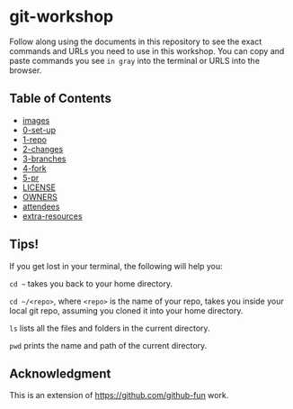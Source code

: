 # git-workshop

Follow along using the documents in this repository to see the exact commands and URLs you need to use in this workshop. You can copy and paste commands you see `in gray` into the terminal or URLS into the browser.


## Table of Contents

  * [images](https://github.com/BU-Spark/intro-git-workshop/tree/main/images)
  * [0-set-up](https://github.com/BU-Spark/intro-git-workshop/blob/main/0-set-up.md)
  * [1-repo](https://github.com/BU-Spark/intro-git-workshop/blob/main/1-repo.md)
  * [2-changes](https://github.com/BU-Spark/intro-git-workshop/blob/main/2-changes.md)
  * [3-branches](https://github.com/BU-Spark/intro-git-workshop/blob/main/3-branches.md)
  * [4-fork](https://github.com/BU-Spark/intro-git-workshop/blob/main/4-fork.md)
  * [5-pr](https://github.com/BU-Spark/intro-git-workshop/blob/main/5-pr.md)
  * [LICENSE](https://github.com/BU-Spark/intro-git-workshop/blob/main/LICENSE)
  * [OWNERS](https://github.com/BU-Spark/intro-git-workshop/blob/main/OWNERS)
  * [attendees](https://github.com/BU-Spark/intro-git-workshop/blob/main/attendees.txt)
  * [extra-resources](https://github.com/BU-Spark/intro-git-workshop/blob/main/extra-resources.md)

## Tips!

If you get lost in your terminal, the following will help you:

`cd ~` takes you back to your home directory.

`cd ~/<repo>`, where `<repo>` is the name of your repo, takes you inside your local git repo, assuming you cloned it into your home directory.

`ls` lists all the files and folders in the current directory.

`pwd` prints the name and path of the current directory.

## Acknowledgment

This is an extension of <https://github.com/github-fun> work.
